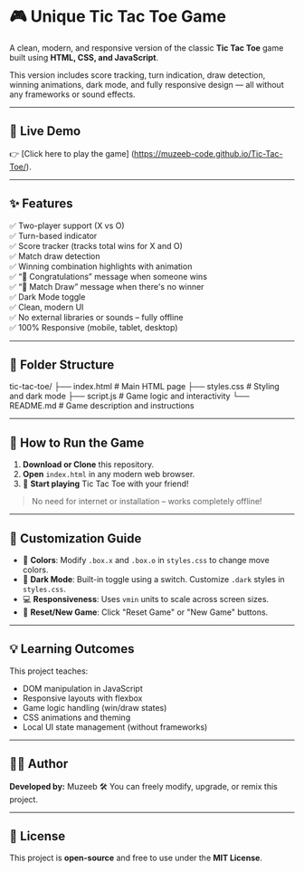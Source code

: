 # 🎮 Unique Tic Tac Toe Game

A clean, modern, and responsive version of the classic **Tic Tac Toe** game built using **HTML, CSS, and JavaScript**.

This version includes score tracking, turn indication, draw detection, winning animations, dark mode, and fully responsive design — all without any frameworks or sound effects.

---

## 🔗 Live Demo

👉 [Click here to play the game] (https://muzeeb-code.github.io/Tic-Tac-Toe/).


---

## ✨ Features

✅ Two-player support (X vs O)  
✅ Turn-based indicator  
✅ Score tracker (tracks total wins for X and O)  
✅ Match draw detection  
✅ Winning combination highlights with animation  
✅ “🎉 Congratulations” message when someone wins  
✅ “🤝 Match Draw” message when there's no winner  
✅ Dark Mode toggle  
✅ Clean, modern UI  
✅ No external libraries or sounds – fully offline  
✅ 100% Responsive (mobile, tablet, desktop)

---

## 📂 Folder Structure

tic-tac-toe/ ├── index.html       # Main HTML page ├── styles.css       # Styling and dark mode ├── script.js        # Game logic and interactivity └── README.md        # Game description and instructions

---

## 🚀 How to Run the Game

1. **Download or Clone** this repository.
2. **Open** `index.html` in any modern web browser.
3. 🎉 **Start playing** Tic Tac Toe with your friend!

> No need for internet or installation – works completely offline!

---

## 🔧 Customization Guide

- 🎨 **Colors**: Modify `.box.x` and `.box.o` in `styles.css` to change move colors.
- 🌚 **Dark Mode**: Built-in toggle using a switch. Customize `.dark` styles in `styles.css`.
- 💻 **Responsiveness**: Uses `vmin` units to scale across screen sizes.
- 🔁 **Reset/New Game**: Click "Reset Game" or "New Game" buttons.

---

## 💡 Learning Outcomes

This project teaches:
- DOM manipulation in JavaScript
- Responsive layouts with flexbox
- Game logic handling (win/draw states)
- CSS animations and theming
- Local UI state management (without frameworks)

---

## 🧑‍💻 Author

**Developed by:** Muzeeb 
🛠️ You can freely modify, upgrade, or remix this project.

---

## 📜 License

This project is **open-source** and free to use under the **MIT License**.

